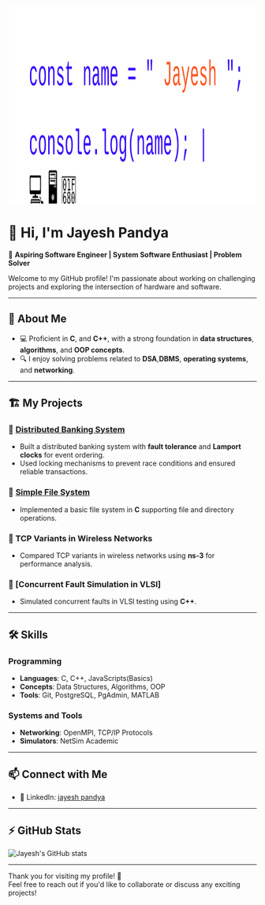 <p align="center">
  <img src="Jayesh.svg" width="800" height="400" alt="Jayesh Pandya Animated Name">
</p>



# 👋 Hi, I'm **Jayesh Pandya**  

🚀 **Aspiring Software Engineer | System Software Enthusiast | Problem Solver**  

Welcome to my GitHub profile! I'm passionate about working on challenging projects and exploring the intersection of hardware and software.

---

## 🌟 **About Me**
<!-- - 🔭 I have experience with **distributed systems**, **VLSI fault simulation**, and **network performance analysis**. -->
- 💻 Proficient in **C**, and **C++**, with a strong foundation in **data structures**, **algorithms**, and **OOP concepts**.
- 🔍 I enjoy solving problems related to **DSA**,**DBMS**, **operating systems**, and **networking**.
<!-- - 🛠️ Learning and experimenting with **device drivers in C** and exploring **system-level programming**.
- 🌐 Contributor to academic projects that bridge software with hardware performance. -->

---

## 🏗️ **My Projects**
### 🔹 [Distributed Banking System](https://github.com/PandyaJayesh/Distributed_Banking)
- Built a distributed banking system with **fault tolerance** and **Lamport clocks** for event ordering.
- Used locking mechanisms to prevent race conditions and ensured reliable transactions.


### 🔹 [Simple File System](https://github.com/PandyaJayesh/Simple_File_System)
- Implemented a basic file system in **C** supporting file and directory operations.

### 🔹 TCP Variants in Wireless Networks
- Compared TCP variants in wireless networks using **ns-3** for performance analysis.

### 🔹 [Concurrent Fault Simulation in VLSI]
- Simulated concurrent faults in VLSI testing using **C++**.

---

## 🛠️ **Skills**
### Programming
- **Languages**: C, C++, JavaScripts(Basics)
- **Concepts**: Data Structures, Algorithms, OOP
- **Tools**: Git, PostgreSQL, PgAdmin, MATLAB

### Systems and Tools
- **Networking**: OpenMPI, TCP/IP Protocols
- **Simulators**: NetSim Academic

---

<!-- ## 💡 **What I'm Currently Learning**
- 🌱 **Device Drivers in C** for system-level programming.
- 📚 Diving deeper into **wireless networking protocols** and **TCP optimization**.
- 🛠️ **Automation techniques** for system setups and testing.

--- -->

## 📫 **Connect with Me**
- 💼 LinkedIn: [jayesh pandya](https://www.linkedin.com/in/jayesh-pandya-ab334b28a)
<!-- - 🌐 Portfolio: [jayeshpandya.github.io](#) (Coming Soon!) -->

---

## ⚡ **GitHub Stats**
![Jayesh's GitHub stats](https://github-readme-stats.vercel.app/api?username=PandyaJayesh&show_icons=true&theme=github-light)

---

Thank you for visiting my profile! 🚀  
Feel free to reach out if you'd like to collaborate or discuss any exciting projects!
